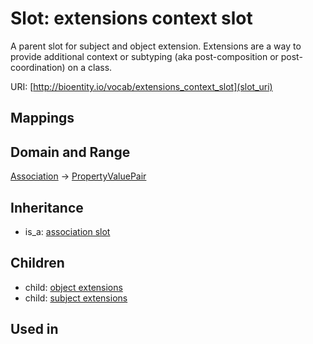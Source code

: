 # Slot: extensions context slot


A parent slot for subject and object extension. Extensions are a way to provide additional context or subtyping (aka post-composition or post-coordination) on a class.

URI: [http://bioentity.io/vocab/extensions_context_slot](slot_uri)
## Mappings

## Domain and Range

[Association](Association.md) -> [PropertyValuePair](PropertyValuePair.md)
## Inheritance

 *  is_a: [association slot](association_slot.md)
## Children

 *  child: [object extensions](object_extensions.md)
 *  child: [subject extensions](subject_extensions.md)
## Used in

